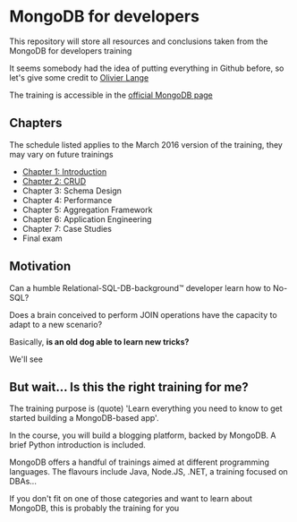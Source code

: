 # MongoDB for developers
This repository will store all resources and conclusions taken from the MongoDB for developers training

It seems somebody had the idea of putting everything in Github before, so let's give some credit to [Olivier Lange](https://github.com/olange/learning-mongodb)

The training is accessible in the [official MongoDB page](https://university.mongodb.com/courses/M101P/about)

## Chapters
The schedule listed applies to the March 2016 version of the training, they may vary on future trainings

* [Chapter 1: Introduction](chapter_1_introduction/README.md)
* [Chapter 2: CRUD](chapter_2_crud/README.md)
* Chapter 3: Schema Design
* Chapter 4: Performance
* Chapter 5: Aggregation Framework
* Chapter 6: Application Engineering
* Chapter 7: Case Studies
* Final exam

## Motivation

Can a humble Relational-SQL-DB-background™ developer learn how to No-SQL?

Does a brain conceived to perform JOIN operations have the capacity to adapt to a new scenario?

Basically, __is an old dog able to learn new tricks?__

We'll see

## But wait... Is this the right training for me?

The training purpose is (quote) 'Learn everything you need to know to get started building a MongoDB-based app'.

In the course, you will build a blogging platform, backed by MongoDB. A brief Python introduction is included.

MongoDB offers a handful of trainings aimed at different programming languages. The flavours include Java, Node.JS, .NET, a training focused on DBAs...

If you don't fit on one of those categories and want to learn about MongoDB, this is probably the training for you
